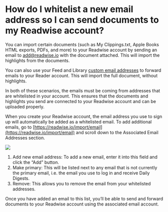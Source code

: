 # How do I whitelist a new email address so I can send documents to my Readwise account?

You can import certain documents (such as My Clippings.txt, Apple Books HTML exports, PDFs, and more) to your Readwise account by sending an email to [add@readwise.io](mailto:add@readwise.io) with the document attached. This will import the highlights from the documents.

You can also use your Feed and Library [custom email addresses](https://read.readwise.io/import) to forward emails to your Reader account. This will import the full document, without highlights.

In both of these scenarios, the emails must be coming from addresses that are whitelisted in your account. This ensures that the documents and highlights you send are connected to your Readwise account and can be uploaded properly.

When you create your Readwise account, the email address you use to sign up will automatically be added as a whitelisted email. To add additional emails, go to [https://readwise.io/import/email](https://readwise.io/import/email) and scroll down to the Associated Email Addresses section.

![](https://lh5.googleusercontent.com/7jf6aKRZfS3NKn05VbhupOLJMBYPCEPyhcXNWhqTndhh8uHqHim-X7121y3HwCsNRd9QphtMvLQObh9HBpj-iTh-pj9VKJRpbPzwfJC8co9pR67kTEx29gEdBWEt5zGOwQ68aPS4JSL5XniHo4wWDgE)

1. Add new email address: To add a new email, enter it into this field and click the “Add” button.
2. Make primary: This will be listed next to any email that is not currently the primary email, i.e. the email you use to log in and receive Daily Digests.&#x20;
3. Remove: This allows you to remove the email from your whitelisted addresses.

Once you have added an email to this list, you’ll be able to send and forward documents to your Readwise account using the associated email account.
